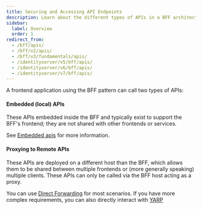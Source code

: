 ```yaml
---
title: Securing and Accessing API Endpoints
description: Learn about the different types of APIs in a BFF architecture and how to secure and access them properly
sidebar:
  label: Overview
  order: 1
redirect_from:
  - /bff/apis/
  - /bff/v2/apis/
  - /bff/v3/fundamentals/apis/
  - /identityserver/v5/bff/apis/
  - /identityserver/v6/bff/apis/
  - /identityserver/v7/bff/apis/
---
```


A frontend application using the BFF pattern can call two types of APIs:

#### Embedded (local) APIs

These APIs embedded inside the BFF and typically exist to support the BFF's frontend; they are not shared with other frontends or services. 

See [Embedded apis](local.mdx) for more information. 

#### Proxying to Remote APIs

These APIs are deployed on a different host than the BFF, which allows them to be shared between multiple frontends or (more generally speaking) multiple clients. These APIs can only be called via the BFF host acting as a proxy.

You can use [Direct Forwarding](./remote.md) for most scenarios. If you have more complex requirements, you can also directly interact with [YARP](./yarp.md)
